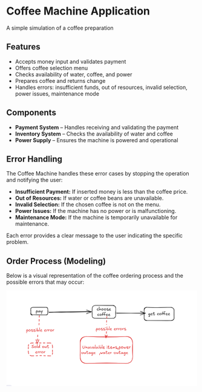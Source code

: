 # Coffee Machine Application

A simple simulation of a coffee preparation

## Features

- Accepts money input and validates payment
- Offers coffee selection menu
- Checks availability of water, coffee, and power
- Prepares coffee and returns change
- Handles errors: insufficient funds, out of resources, invalid selection, power issues, maintenance mode

## Components

- **Payment System** – Handles receiving and validating the payment  
- **Inventory System** – Checks the availability of water and coffee  
- **Power Supply** – Ensures the machine is powered and operational

## Error Handling

The Coffee Machine  handles these error cases by stopping the operation and notifying the user:

- **Insufficient Payment:** If inserted money is less than the coffee price.
- **Out of Resources:** If water or coffee beans are unavailable.
- **Invalid Selection:** If the chosen coffee is not on the menu.
- **Power Issues:** If the machine has no power or is malfunctioning.
- **Maintenance Mode:** If the machine is temporarily unavailable for maintenance.

Each error provides a clear message to the user indicating the specific problem.

## Order Process (Modeling)

Below is a visual representation of the coffee ordering process and the possible errors that may occur:

![Coffee ordering process modeling](./asset/modelisation.png)
